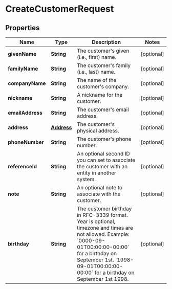 
# CreateCustomerRequest

## Properties
Name | Type | Description | Notes
------------ | ------------- | ------------- | -------------
**givenName** | **String** | The customer&#39;s given (i.e., first) name. |  [optional]
**familyName** | **String** | The customer&#39;s family (i.e., last) name. |  [optional]
**companyName** | **String** | The name of the customer&#39;s company. |  [optional]
**nickname** | **String** | A nickname for the customer. |  [optional]
**emailAddress** | **String** | The customer&#39;s email address. |  [optional]
**address** | [**Address**](Address.md) | The customer&#39;s physical address. |  [optional]
**phoneNumber** | **String** | The customer&#39;s phone number. |  [optional]
**referenceId** | **String** | An optional second ID you can set to associate the customer with an entity in another system. |  [optional]
**note** | **String** | An optional note to associate with the customer. |  [optional]
**birthday** | **String** | The customer birthday in RFC-3339 format. Year is optional, timezone and times are not allowed. Example: &#x60;0000-09-01T00:00:00-00:00&#x60; for a birthday on September 1st. &#x60;1998-09-01T00:00:00-00:00&#x60; for a birthday on September 1st 1998. |  [optional]



